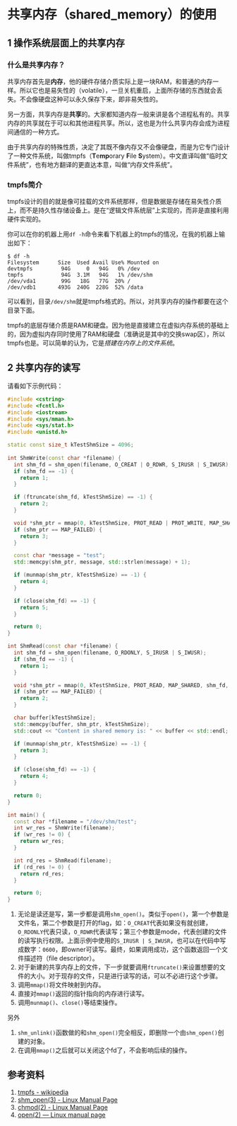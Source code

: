# 共享内存（shared_memory）的使用

## 1 操作系统层面上的共享内存
### 什么是共享内存？

共享内存首先是**内存**，他的硬件存储介质实际上是一块RAM，和普通的内存一样。所以它也是易失性的（volatile），一旦关机重启，上面所存储的东西就会丢失。不会像硬盘这种可以永久保存下来，即非易失性的。

另一方面，共享内存是**共享**的。大家都知道内存一般来讲是各个进程私有的。共享内存的共享就在于可以和其他进程共享。所以，这也是为什么共享内存会成为进程间通信的一种方式。

由于共享内存的特殊性质，决定了其既不像内存又不会像硬盘，而是为它专门设计了一种文件系统，叫做tmpfs（**T**e**mp**orary **F**ile **S**ystem）。中文直译叫做“临时文件系统”，也有地方翻译的更直达本意，叫做“内存文件系统”。

### tmpfs简介

tmpfs设计的目的就是像可挂载的文件系统那样，但是数据是存储在易失性介质上，而不是持久性存储设备上。是在“逻辑文件系统层”上实现的，而非是直接利用硬件实现的。

你可以在你的机器上用`df -h`命令来看下机器上的tmpfs的情况，在我的机器上输出如下：

```
$ df -h
Filesystem      Size  Used Avail Use% Mounted on
devtmpfs         94G     0   94G   0% /dev
tmpfs            94G  3.1M   94G   1% /dev/shm
/dev/vda1        99G   18G   77G  20% /
/dev/vdb1       493G  240G  228G  52% /data
```

可以看到，目录`/dev/shm`就是tmpfs格式的。所以，对共享内存的操作都要在这个目录下面。

tmpfs的底层存储介质是RAM和硬盘。因为他是直接建立在虚拟内存系统的基础上的，因为虚拟内存同时使用了RAM和硬盘（准确说是其中的交换swap区），所以tmpfs也是。可以简单的认为，它是*搭建在内存上的文件系统*。

## 2 共享内存的读写

请看如下示例代码：

``` cpp
#include <cstring>
#include <fcntl.h>
#include <iostream>
#include <sys/mman.h>
#include <sys/stat.h>
#include <unistd.h>

static const size_t kTestShmSize = 4096;
  
int ShmWrite(const char *filename) {
  int shm_fd = shm_open(filename, O_CREAT | O_RDWR, S_IRUSR | S_IWUSR);
  if (shm_fd == -1) {
    return 1;
  }

  if (ftruncate(shm_fd, kTestShmSize) == -1) {
    return 2;
  }

  void *shm_ptr = mmap(0, kTestShmSize, PROT_READ | PROT_WRITE, MAP_SHARED, shm_fd, 0);
  if (shm_ptr == MAP_FAILED) {
    return 3;
  }

  const char *message = "test";
  std::memcpy(shm_ptr, message, std::strlen(message) + 1);

  if (munmap(shm_ptr, kTestShmSize) == -1) {
    return 4;
  }

  if (close(shm_fd) == -1) {
    return 5;
  }

  return 0;
}

int ShmRead(const char *filename) {
  int shm_fd = shm_open(filename, O_RDONLY, S_IRUSR | S_IWUSR);
  if (shm_fd == -1) {
    return 1;
  }

  void *shm_ptr = mmap(0, kTestShmSize, PROT_READ, MAP_SHARED, shm_fd, 0);
  if (shm_ptr == MAP_FAILED) {
    return 2;
  }

  char buffer[kTestShmSize];
  std::memcpy(buffer, shm_ptr, kTestShmSize);
  std::cout << "Content in shared memory is: " << buffer << std::endl;

  if (munmap(shm_ptr, kTestShmSize) == -1) {
    return 3;
  }

  if (close(shm_fd) == -1) {
    return 4;
  }

  return 0;
}

int main() {
  const char *filename = "/dev/shm/test";
  int wr_res = ShmWrite(filename);
  if (wr_res != 0) {
    return wr_res;
  }

  int rd_res = ShmRead(filename);
  if (rd_res != 0) {
    return rd_res;
  }

  return 0;
}
```

1. 无论是读还是写，第一步都是调用`shm_open()`。类似于`open()`，第一个参数是文件名，第二个参数是打开的flag，如：`O_CREAT`代表如果没有就创建，`O_RDONLY`代表只读，`O_RDWR`代表读写；第三个参数是mode，代表创建的文件的读写执行权限。上面示例中使用的`S_IRUSR | S_IWUSR`，也可以在代码中写成数字：`0600`，即owner可读写。最终，如果调用成功，这个函数返回一个文件描述符（file descriptor）。
2. 对于新建的共享内存上的文件，下一步就要调用`ftruncate()`来设置想要的文件的大小。对于现存的文件，只是进行读写的话，可以不必进行这个步骤。
3. 调用`mmap()`将文件映射到内存。
4. 直接对`mmap()`返回的指针指向的内存进行读写。
5. 调用`munmap()`、`close()`等结束操作。

另外
1. `shm_unlink()`函数做的和`shm_open()`完全相反，即删除一个由`shm_open()`创建的对象。
2. 在调用`mmap()`之后就可以关闭这个fd了，不会影响后续的操作。

## 参考资料

1. [tmpfs - wikipedia](https://en.wikipedia.org/wiki/Tmpfs)
2. [shm_open(3) - Linux Manual Page](https://man7.org/linux/man-pages/man3/shm_open.3.html)
3. [chmod(2) - Linux Manual Page](https://man7.org/linux/man-pages/man2/chmod.2.html)
4. [open(2) — Linux manual page](https://man7.org/linux/man-pages/man2/open.2.html)